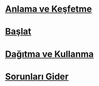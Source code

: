 # [Anlama ve Keşfetme](/intune/understand-explore/introduction-to-microsoft-intune.md)
# [Başlat](/intune/get-started/what-to-know-before-you-start-microsoft-intune)
# [Dağıtma ve Kullanma](/intune/deploy-use/overview-of-device-and-app-lifecycles-in-microsoft-intune)
# [Sorunları Gider](/intune/troubleshoot/how-to-get-support-for-microsoft-intune)


<!--HONumber=Jun16_HO2-->



